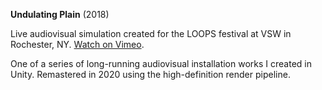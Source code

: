 **Undulating Plain** (2018)

Live audiovisual simulation created for the LOOPS festival at VSW in Rochester, NY. [Watch on Vimeo](https://vimeo.com/415267846).

One of a series of long-running audiovisual installation works I created in Unity. Remastered in 2020 using the high-definition render pipeline.
